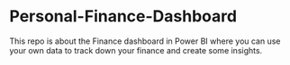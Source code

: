 # Personal-Finance-Dashboard
This repo is about the Finance dashboard in Power BI where you can use your own data to track down your finance and create some insights.
